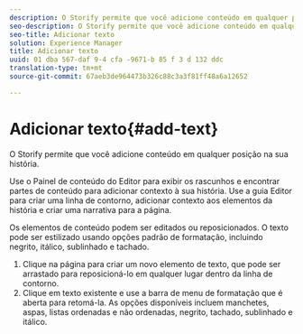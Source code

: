 ```yaml
---
description: O Storify permite que você adicione conteúdo em qualquer posição na sua história.
seo-description: O Storify permite que você adicione conteúdo em qualquer posição na sua história.
seo-title: Adicionar texto
solution: Experience Manager
title: Adicionar texto
uuid: 01 dba 567-daf 9-4 cfa -9671-b 85 f 3 d 132 ddc
translation-type: tm+mt
source-git-commit: 67aeb3de964473b326c88c3a3f81ff48a6a12652

---
```



# Adicionar texto{#add-text}

O Storify permite que você adicione conteúdo em qualquer posição na sua história.

Use o Painel de conteúdo do Editor para exibir os rascunhos e encontrar partes de conteúdo para adicionar contexto à sua história. Use a guia Editor para criar uma linha de contorno, adicionar contexto aos elementos da história e criar uma narrativa para a página.

Os elementos de conteúdo podem ser editados ou reposicionados. O texto pode ser estilizado usando opções padrão de formatação, incluindo negrito, itálico, sublinhado e tachado.

1. Clique na página para criar um novo elemento de texto, que pode ser arrastado para reposicioná-lo em qualquer lugar dentro da linha de contorno.
1. Clique em texto existente e use a barra de menu de formatação que é aberta para retomá-la. As opções disponíveis incluem manchetes, aspas, listas ordenadas e não ordenadas, negrito, tachado, sublinhado e itálico.
